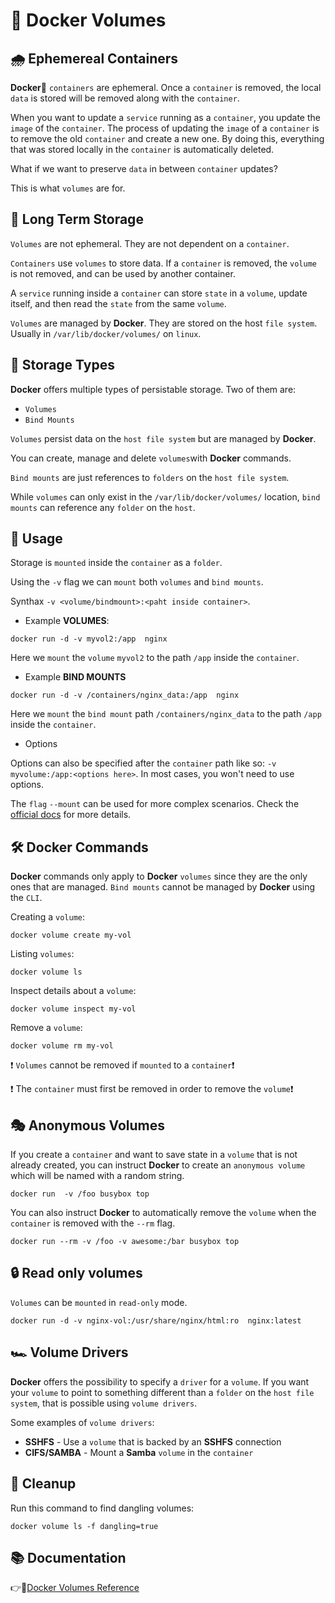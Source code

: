 #   :closed_book: Docker Volumes 

## :cloud_with_rain: Ephemereal Containers

**Docker**:whale2: `containers` are ephemeral. Once a `container` is removed, the local `data` is stored will be removed along with the `container`. 

When you want to update a `service` running as a `container`, you update the `image` of the `container`.
The process of updating the `image` of a `container` is to remove the old `container` and create a new one.
By doing this, everything that was stored locally in the `container` is automatically deleted. 

What if we want to preserve `data` in between `container` updates?

This is what `volumes` are for.

## :floppy_disk: Long Term Storage

`Volumes` are not ephemeral. They are not dependent on a `container`. 

`Containers` use `volumes` to store data. If a `container` is removed, the `volume` is not removed, 
and can be used by another container. 

A `service` running inside a `container` can store `state` in a `volume`, update itself, and then read the `state` from the same `volume`.

`Volumes` are managed by **Docker**. They are stored on the host `file system`. Usually in `/var/lib/docker/volumes/` on `linux`.

##  :abacus: Storage Types

**Docker** offers multiple types of persistable storage. Two of them are:
* `Volumes`
* `Bind Mounts`

`Volumes` persist data on the `host file system` but are managed by **Docker**. 

You can create, manage and delete `volumes`with **Docker** commands.

`Bind mounts` are just references to `folders` on the `host file system`. 

While `volumes` can only exist in the `/var/lib/docker/volumes/` location, `bind mounts` can reference any `folder` on the `host`.

##  :wrench: Usage

Storage is `mounted` inside the `container` as a `folder`.

Using the `-v` flag we can `mount` both `volumes` and `bind mounts`.

Synthax `-v <volume/bindmount>:<paht inside container>`.

* Example **VOLUMES**:
```
docker run -d -v myvol2:/app  nginx
```
Here we `mount` the `volume` `myvol2` to the path `/app` inside the `container`.

* Example **BIND MOUNTS**

```
docker run -d -v /containers/nginx_data:/app  nginx
```
Here we `mount` the `bind mount` path `/containers/nginx_data` to the path `/app` inside the `container`.

* Options

Options can also be specified after the `container` path like so: `-v myvolume:/app:<options here>`.
In most cases, you won't need to use options.

The `flag` `--mount` can be used for more complex scenarios. Check the [official docs](https://docs.docker.com/storage/volumes/) for more details.

##  :hammer_and_wrench: Docker Commands

**Docker** commands only apply to **Docker** `volumes` since they are the only ones that are managed. `Bind mounts` cannot be managed by **Docker** using the `CLI`.

Creating a `volume`:
```
docker volume create my-vol
```

Listing `volumes`:
```
docker volume ls
```

Inspect details about a `volume`:
```
docker volume inspect my-vol
```

Remove a `volume`:
```
docker volume rm my-vol
```

:exclamation: `Volumes` cannot be removed if `mounted` to a `container`:exclamation: 

:exclamation: The `container` must first be removed in order to remove the `volume`:exclamation:

## :performing_arts: Anonymous Volumes

If you create a `container` and want to save state in a `volume` that is not already created, you can instruct **Docker** to create an `anonymous volume` which will be named with a random string.

```
docker run  -v /foo busybox top
```

You can also instruct **Docker** to automatically remove the `volume` when the `container` is removed with the `--rm` flag.

```
docker run --rm -v /foo -v awesome:/bar busybox top
```

## :lock: Read only volumes

`Volumes` can be `mounted` in `read-only` mode.
```
docker run -d -v nginx-vol:/usr/share/nginx/html:ro  nginx:latest
```

##  :racing_car: Volume Drivers

**Docker** offers the possibility to specify a `driver` for a `volume`. If you want your `volume` to point to something different than a `folder` on the `host file system`, that is possible using `volume drivers`.

Some examples of `volume drivers`:
* **SSHFS** - Use a `volume` that is backed by an **SSHFS** connection
* **CIFS/SAMBA** - Mount a **Samba** `volume` in the `container`

## :broom: Cleanup

Run this command to find dangling volumes:
```
docker volume ls -f dangling=true
```

## :books: Documentation

:point_right::link:[Docker Volumes Reference](https://docs.docker.com/storage/volumes/)

